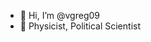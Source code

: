 - 👋 Hi, I’m @vgreg09
- 👀 Physicist, Political Scientist

<!---
Ki ezeket a kódokat megnyitja, hagyjon fel minden reménnyel

A dokumentáció elfogyott, optimalizáció nem is volt
--->

